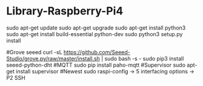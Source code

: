 # Library-Raspberry-Pi4
sudo apt-get update
sudo apt-get upgrade
sudo apt-get install python3
sudo apt-get install build-essential python-dev
sudo python3 setup.py install

#Grove seeed
curl -sL https://github.com/Seeed-Studio/grove.py/raw/master/install.sh | sudo bash -s -
sudo pip3 install seeed-python-dht
#MQTT
sudo pip install paho-mqtt
#Supervisor
sudo apt-get install supervisor
#Newest
sudo raspi-config -> 5 interfacing options -> P2 SSH
